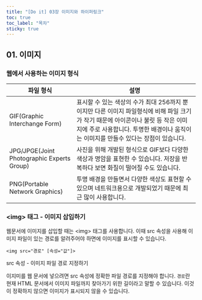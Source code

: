 ```yaml
---
title: "[Do it] 03장 이미지와 하이퍼링크"
toc: true
toc_label: "목차"
sticky: true
---
```


## 01. 이미지

### 웹에서 사용하는 이미지 형식



| 파일 형식                                  | 설명                                                         |
| ------------------------------------------ | ------------------------------------------------------------ |
| GIF(Graphic Interchange Form)              | 표시할 수 있는  색상의 수가 최대 256까지 뿐이지만 다른 이미지 파일형식에 비해 파일 크기가 작기 때문에 아이콘이나 불릿 등 작은 이미지에 주로 사용합니다. 투명한 배경이나 움직이는 이미지를 만들수 있다는 장점이 있습니다. |
| JPG/JPGE(Joint Photographic Experts Group) | 사진을 위해 개발된 형식으로 GIF보다 다양한 색상과 명암을 표현한 수 있습니다. 저장을 반복하다 보면 화질이 떨어질 수도 있습니다. |
| PNG(Portable Network Graphics)             | 투명 배경을 만들면서 다양한 색상도 표현할 수 있으며 네트워크용으로 개발되었기 때문에 최근 많이 사용합니다. |

### \<img> 태그 - 이미지 삽입하기

웹문서에 이미지를 삽입할 때는 \<img> 태그를 사용합니다. 이때 src 속성을 사용해 이미지 파일이 있는 경로를 알려주어야 하면에 이미지를 표시할 수 있습니다. 

`<img src="경로" [속성="값"]>`

<span class="stt">src 속성 - 이미지 파일 경로 지정하기</span>

이지미를 웹 문서에 넣으려면 src 속성에 정확한 파일 경로를 지정해야 합니다. `경로`란 현재 HTML 문서에서 이미지 파일까지 찾아가기 위한 길이라고 말할 수 있습니다. 이것이 정확하지 않으면 이미지가 표시되지 않을 수 있습니다.

